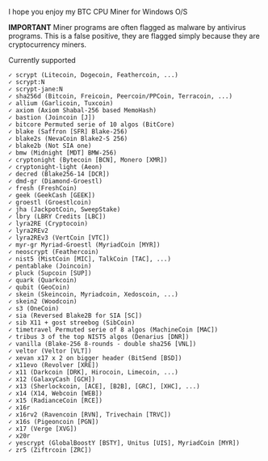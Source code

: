 I hope you enjoy my BTC CPU Miner for Windows O/S

**IMPORTANT** Miner programs are often flagged as malware by antivirus programs. This is a false positive, they are flagged simply because they are cryptocurrency miners.

Currently supported

    ✓ scrypt (Litecoin, Dogecoin, Feathercoin, ...)
    ✓ scrypt:N
    ✓ scrypt-jane:N
    ✓ sha256d (Bitcoin, Freicoin, Peercoin/PPCoin, Terracoin, ...)
    ✓ allium (Garlicoin, Tuxcoin)
    ✓ axiom (Axiom Shabal-256 based MemoHash)
    ✓ bastion (Joincoin [J])
    ✓ bitcore Permuted serie of 10 algos (BitCore)
    ✓ blake (Saffron [SFR] Blake-256)
    ✓ blake2s (NevaCoin Blake2-S 256)
    ✓ blake2b (Not SIA one)
    ✓ bmw (Midnight [MDT] BMW-256)
    ✓ cryptonight (Bytecoin [BCN], Monero [XMR])
    ✓ cryptonight-light (Aeon)
    ✓ decred (Blake256-14 [DCR])
    ✓ dmd-gr (Diamond-Groestl)
    ✓ fresh (FreshCoin)
    ✓ geek (GeekCash [GEEK])
    ✓ groestl (Groestlcoin)
    ✓ jha (JackpotCoin, SweepStake)
    ✓ lbry (LBRY Credits [LBC])
    ✓ lyra2RE (Cryptocoin)
    ✓ lyra2REv2
    ✓ lyra2REv3 (VertCoin [VTC])
    ✓ myr-gr Myriad-Groestl (MyriadCoin [MYR])
    ✓ neoscrypt (Feathercoin)
    ✓ nist5 (MistCoin [MIC], TalkCoin [TAC], ...)
    ✓ pentablake (Joincoin)
    ✓ pluck (Supcoin [SUP])
    ✓ quark (Quarkcoin)
    ✓ qubit (GeoCoin)
    ✓ skein (Skeincoin, Myriadcoin, Xedoscoin, ...)
    ✓ skein2 (Woodcoin)
    ✓ s3 (OneCoin)
    ✓ sia (Reversed Blake2B for SIA [SC])
    ✓ sib X11 + gost streebog (SibCoin)
    ✓ timetravel Permuted serie of 8 algos (MachineCoin [MAC])
    ✓ tribus 3 of the top NIST5 algos (Denarius [DNR])
    ✓ vanilla (Blake-256 8-rounds - double sha256 [VNL])
    ✓ veltor (Veltor [VLT])
    ✓ xevan x17 x 2 on bigger header (BitSend [BSD])
    ✓ x11evo (Revolver [XRE])
    ✓ x11 (Darkcoin [DRK], Hirocoin, Limecoin, ...)
    ✓ x12 (GalaxyCash [GCH])
    ✓ x13 (Sherlockcoin, [ACE], [B2B], [GRC], [XHC], ...)
    ✓ x14 (X14, Webcoin [WEB])
    ✓ x15 (RadianceCoin [RCE])
    ✓ x16r
    ✓ x16rv2 (Ravencoin [RVN], Trivechain [TRVC])
    ✓ x16s (Pigeoncoin [PGN])
    ✓ x17 (Verge [XVG])
    ✓ x20r
    ✓ yescrypt (GlobalBoostY [BSTY], Unitus [UIS], MyriadCoin [MYR])
    ✓ zr5 (Ziftrcoin [ZRC])
